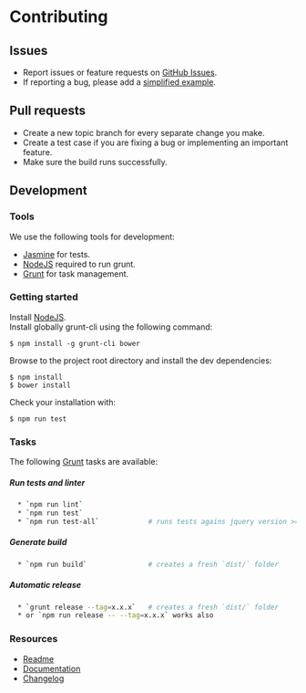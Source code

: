 # Contributing

## Issues
  * Report issues or feature requests on [GitHub Issues](https://github.com/creative-workflow/jquery.input.validator/issues).
  * If reporting a bug, please add a [simplified example](http://sscce.org/).

## Pull requests
  * Create a new topic branch for every separate change you make.
  * Create a test case if you are fixing a bug or implementing an important feature.
  * Make sure the build runs successfully.

## Development
### Tools
We use the following tools for development:

  * [Jasmine](http://jasmine.github.io) for tests.
  * [NodeJS](http://nodejs.org/download/) required to run grunt.
  * [Grunt](http://gruntjs.com/getting-started) for task management.

### Getting started
Install [NodeJS](http://nodejs.org/).  
Install globally grunt-cli using the following command:

    $ npm install -g grunt-cli bower

Browse to the project root directory and install the dev dependencies:

    $ npm install
    $ bower install

Check your installation with:

    $ npm run test


### Tasks
The following [Grunt](http://gruntjs.com/getting-started) tasks are available:

##### Run tests and linter
```bash
  * `npm run lint`
  * `npm run test`
  * `npm run test-all`            # runs tests agains jquery version >=1.10, >=2 and >=3
```

##### Generate build
```bash
  * `npm run build`               # creates a fresh `dist/` folder
  ```

##### Automatic release
```bash
  * `grunt release --tag=x.x.x`   # creates a fresh `dist/` folder
  * or `npm run release -- --tag=x.x.x` works also
```

### Resources
  * [Readme](../README.md)
  * [Documentation](DOCUMENTATION.md)
  * [Changelog](CHANGELOG.md)
